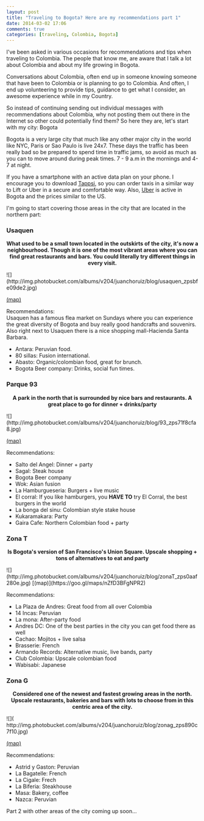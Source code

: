 ```yaml
---
layout: post
title: "Traveling to Bogota? Here are my recommendations part 1"
date: 2014-03-02 17:06
comments: true
categories: [traveling, Colombia, Bogota]
---
```


I've been asked in various occasions for recommendations and tips when traveling to Colombia. The people that know me, are aware that I talk a lot about Colombia and about my life growing in Bogota.

Conversations about Colombia, often end up in someone knowing someone that have been to Colombia or is planning to go to Colombia. And often, I end up volunteering to provide tips, guidance to get what I consider, an awesome experience while in my Country.

So instead of continuing sending out individual messages with recommendations about Colombia, why not posting them out there in the Internet so other could potentially find them? So here they are, let's start with my city: Bogota
<!--more-->
Bogota is a very large city that much like any other major city in the world like NYC, Paris or Sao Paulo is live 24x7. These days the traffic has been really bad so be prepared to spend time in traffic jams, so avoid as much as you can to move around during peak times. 7 - 9 a.m in the mornings and 4-7 at night.

If you have a smartphone with an active data plan on your phone. I encourage you to download [Tappsi](http://tappsi.co/), so you can order taxis in a similar way to Lift or Uber in a secure and comfortable way. Also, [Uber](https://www.uber.com/cities/bogota) is active in Bogota and the prices similar to the US.

I'm going to start covering those areas in the city that are located in the northern part:

### Usaquen
<p style='text-align: center; font-weight: bold;'>What used to be a small town located in the outskirts of the city, it's now a neighbourhood. Though it is one of the most vibrant areas where you can find great restaurants and bars. You could literally try different things in every visit.</p>
![](http://img.photobucket.com/albums/v204/juanchoruiz/blog/usaquen_zpsbfe09de2.jpg)

[(map)](https://goo.gl/maps/TQuJZXPL2Ds)

Recommendations:  
Usaquen has a famous flea market on Sundays where you can experience the great diversity of Bogota and buy really good handcrafts and souvenirs. Also right next to Usaquen there is a nice shopping mall-Hacienda Santa Barbara.

* Antara: Peruvian food.
* 80 sillas: Fusion international.
* Abasto: Organic/colombian food, great for brunch.
* Bogota Beer company: Drinks, social fun times.

### Parque 93
<p style='text-align: center; font-weight: bold;'>A park in the north that is surrounded by nice bars and restaurants. A great place to go for dinner + drinks/party</p>
![](http://img.photobucket.com/albums/v204/juanchoruiz/blog/93_zps71f8cfa8.jpg)

[(map)](https://goo.gl/maps/SyhkURpghTw)

Recommendations:

* Salto del Angel: Dinner + party
* Sagal: Steak house
* Bogota Beer company
* Wok: Asian fusion
* La Hamburgueseria: Burgers + live music
* El corral: If you like hamburgers, you **HAVE TO** try El Corral, the best burgers in the world
* La bonga del sinu: Colombian style stake house
* Kukaramakara: Party
* Gaira Cafe: Northern Colombian food + party

### Zona T
<p style='text-align: center; font-weight: bold;'>Is Bogota's version of San Francisco's Union Square. Upscale shopping + tons of alternatives to eat and party</p>
![](http://img.photobucket.com/albums/v204/juanchoruiz/blog/zonaT_zps0aaf280e.jpg)
[(map)](https://goo.gl/maps/nZfD3BFgNPR2)

Recommendations:

* La Plaza de Andres: Great food from all over Colombia
* 14 Incas: Peruvian
* La mona: After-party food
* Andres DC: One of the best parties in the city you can get food there as well
* Cachao: Mojitos + live salsa
* Brasserie: French
* Armando Records: Alternative music, live bands, party
* Club Colombia: Upscale colombian food
* Wabisabi: Japanese


### Zona G
<p style='text-align: center; font-weight: bold;'>Considered one of the newest and fastest growing areas in the north. Upscale restaurants, bakeries and bars with lots to choose from in this centric area of the city.</p>
![]( http://img.photobucket.com/albums/v204/juanchoruiz/blog/zonag_zps890c7f10.jpg)

[(map)](https://goo.gl/maps/t3wuBcmAuC92)

Recommendations:

* Astrid y Gaston: Peruvian
* La Bagatelle: French
* La Cigale: Frech
* La Biferia: Steakhouse
* Masa: Bakery, coffee
* Nazca: Peruvian

Part 2 with other areas of the city coming up soon...
